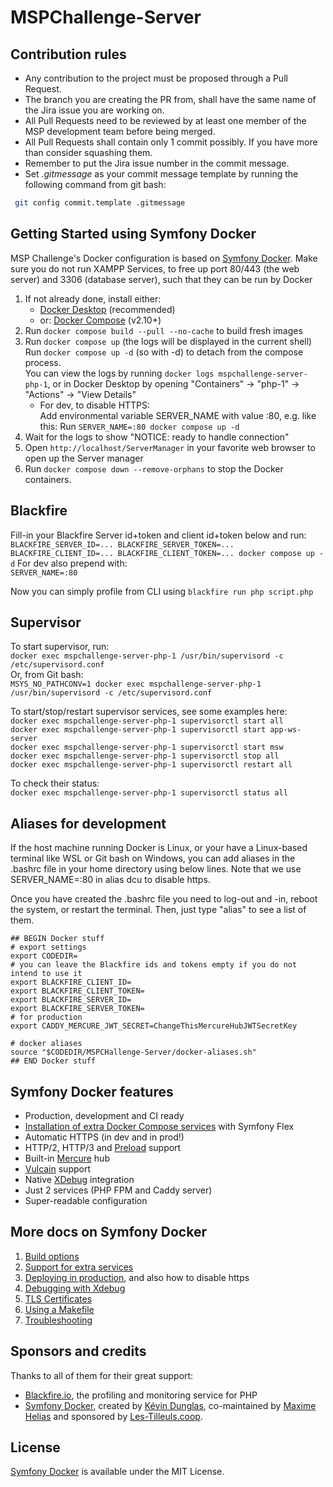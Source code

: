 # MSPChallenge-Server 

## Contribution rules
- Any contribution to the project must be proposed through a Pull Request.
- The branch you are creating the PR from, shall have the same name of the Jira issue you are working on.
- All Pull Requests need to be reviewed by at least one member of the MSP development team before being merged.
- All Pull Requests shall contain only 1 commit possibly. If you have more than consider squashing them.
- Remember to put the Jira issue number in the commit message.
- Set _.gitmessage_ as your commit message template by running the following command from git bash:
```sh
 git config commit.template .gitmessage
```

## Getting Started using Symfony Docker

MSP Challenge's Docker configuration is based on [Symfony Docker](https://github.com/dunglas/symfony-docker).
Make sure you do not run XAMPP Services, to free up port 80/443 (the web server) and 3306 (database server), such that they can be run by Docker

1. If not already done, install either:
   - [Docker Desktop](https://www.docker.com/products/docker-desktop/) (recommended)
   - or: [Docker Compose](https://docs.docker.com/compose/install/) (v2.10+)
2. Run `docker compose build --pull --no-cache` to build fresh images
3. Run `docker compose up` (the logs will be displayed in the current shell) <br />
   Run `docker compose up -d` (so with -d) to detach from the compose process. <br />
   You can view the logs by running `docker logs mspchallenge-server-php-1`, or in Docker Desktop by opening "Containers" -> "php-1" -> "Actions" -> "View Details" <br />
   - For dev, to disable HTTPS:<br/>
     Add environmental variable SERVER_NAME with value :80, e.g. like this: Run `SERVER_NAME=:80 docker compose up -d`
4. Wait for the logs to show "NOTICE: ready to handle connection"
5. Open `http://localhost/ServerManager` in your favorite web browser to open up the Server manager
6. Run `docker compose down --remove-orphans` to stop the Docker containers.

## Blackfire

Fill-in your Blackfire Server id+token and client id+token below and run:<br/>
`BLACKFIRE_SERVER_ID=... BLACKFIRE_SERVER_TOKEN=... BLACKFIRE_CLIENT_ID=... BLACKFIRE_CLIENT_TOKEN=... docker compose up -d`
For dev also prepend with:<br/>
`SERVER_NAME=:80`

Now you can simply profile from CLI using `blackfire run php script.php`

## Supervisor

To start supervisor, run:<br/>
`docker exec mspchallenge-server-php-1 /usr/bin/supervisord -c /etc/supervisord.conf`<br/>
Or, from Git bash:<br/>
`MSYS_NO_PATHCONV=1 docker exec mspchallenge-server-php-1 /usr/bin/supervisord -c /etc/supervisord.conf`<br/>

To start/stop/restart supervisor services, see some examples here:<br/>
`docker exec mspchallenge-server-php-1 supervisorctl start all`<br/>
`docker exec mspchallenge-server-php-1 supervisorctl start app-ws-server`<br/>
`docker exec mspchallenge-server-php-1 supervisorctl start msw`<br/>
`docker exec mspchallenge-server-php-1 supervisorctl stop all`<br/>
`docker exec mspchallenge-server-php-1 supervisorctl restart all`<br/>

To check their status:<br/>
`docker exec mspchallenge-server-php-1 supervisorctl status all`<br/>

## Aliases for development

If the host machine running Docker is Linux, or your have a Linux-based terminal like WSL or Git bash on Windows, you can add aliases in the .bashrc file in your home directory using below lines.
Note that we use SERVER_NAME=:80 in alias dcu to disable https.

Once you have created the .bashrc file you need to log-out and -in, reboot the system, or restart the terminal. Then, just type "alias" to see a list of them.

```
## BEGIN Docker stuff
# export settings
export CODEDIR=
# you can leave the Blackfire ids and tokens empty if you do not intend to use it
export BLACKFIRE_CLIENT_ID=
export BLACKFIRE_CLIENT_TOKEN=
export BLACKFIRE_SERVER_ID=
export BLACKFIRE_SERVER_TOKEN=
# for production
export CADDY_MERCURE_JWT_SECRET=ChangeThisMercureHubJWTSecretKey

# docker aliases
source "$CODEDIR/MSPCHallenge-Server/docker-aliases.sh"
## END Docker stuff
```

## Symfony Docker features

* Production, development and CI ready
* [Installation of extra Docker Compose services](docs/extra-services.md) with Symfony Flex
* Automatic HTTPS (in dev and in prod!)
* HTTP/2, HTTP/3 and [Preload](https://symfony.com/doc/current/web_link.html) support
* Built-in [Mercure](https://symfony.com/doc/current/mercure.html) hub
* [Vulcain](https://vulcain.rocks) support
* Native [XDebug](docs/xdebug.md) integration
* Just 2 services (PHP FPM and Caddy server)
* Super-readable configuration

## More docs on Symfony Docker

1. [Build options](docs/build.md)
2. [Support for extra services](docs/extra-services.md)
3. [Deploying in production](docs/production.md), and also how to disable https
4. [Debugging with Xdebug](docs/xdebug.md)
5. [TLS Certificates](docs/tls.md)
6. [Using a Makefile](docs/makefile.md)
7. [Troubleshooting](docs/troubleshooting.md)

## Sponsors and credits

Thanks to all of them for their great support:

- [Blackfire.io](https://blackfire.io/), the profiling and monitoring service for PHP
- [Symfony Docker](https://github.com/dunglas/symfony-docker), created by [Kévin Dunglas](https://dunglas.fr), co-maintained by [Maxime Helias](https://twitter.com/maxhelias) and sponsored by [Les-Tilleuls.coop](https://les-tilleuls.coop).

## License

[Symfony Docker](https://github.com/dunglas/symfony-docker) is available under the MIT License.
